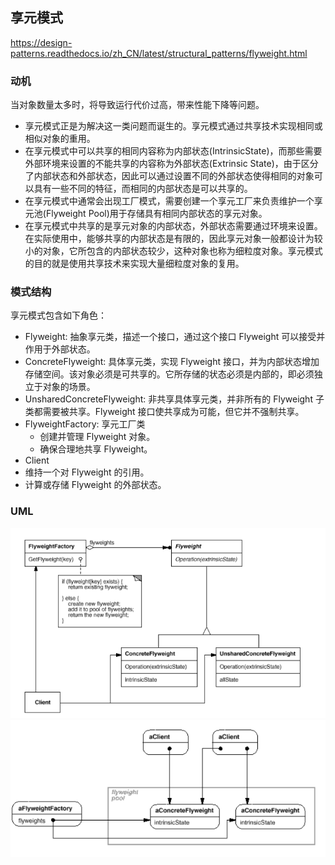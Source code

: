 ## 享元模式
<https://design-patterns.readthedocs.io/zh_CN/latest/structural_patterns/flyweight.html>

### 动机

当对象数量太多时，将导致运行代价过高，带来性能下降等问题。
  - 享元模式正是为解决这一类问题而诞生的。享元模式通过共享技术实现相同或相似对象的重用。
  - 在享元模式中可以共享的相同内容称为内部状态(IntrinsicState)，而那些需要外部环境来设置的不能共享的内容称为外部状态(Extrinsic State)，由于区分了内部状态和外部状态，因此可以通过设置不同的外部状态使得相同的对象可以具有一些不同的特征，而相同的内部状态是可以共享的。
  - 在享元模式中通常会出现工厂模式，需要创建一个享元工厂来负责维护一个享元池(Flyweight Pool)用于存储具有相同内部状态的享元对象。
  - 在享元模式中共享的是享元对象的内部状态，外部状态需要通过环境来设置。在实际使用中，能够共享的内部状态是有限的，因此享元对象一般都设计为较小的对象，它所包含的内部状态较少，这种对象也称为细粒度对象。享元模式的目的就是使用共享技术来实现大量细粒度对象的复用。
 
### 模式结构

享元模式包含如下角色：

- Flyweight: 抽象享元类，描述一个接口，通过这个接口 Flyweight 可以接受并作用于外部状态。
- ConcreteFlyweight: 具体享元类，实现 Flyweight 接口，并为内部状态增加存储空间。该对象必须是可共享的。它所存储的状态必须是内部的，即必须独立于对象的场景。
- UnsharedConcreteFlyweight: 非共享具体享元类，并非所有的 Flyweight 子类都需要被共享。Flyweight 接口使共享成为可能，但它并不强制共享。
- FlyweightFactory: 享元工厂类
  - 创建并管理 Flyweight 对象。
  - 确保合理地共享 Flyweight。
 - Client
  - 维持一个对 Flyweight 的引用。
  - 计算或存储 Flyweight 的外部状态。
  
 ### UML
 
 <img src="../images/flyweight_architecture.png" heigth=299 length=300>
 
  
 <img src="../images/flyweight_object.png" heigth=299 length=300>
